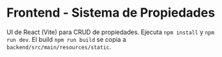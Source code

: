# Frontend - Sistema de Propiedades

UI de React (Vite) para CRUD de propiedades. Ejecuta `npm install` y `npm run dev`. El build `npm run build` se copia a `backend/src/main/resources/static`.
